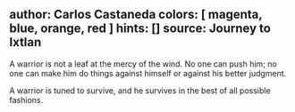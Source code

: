 author: Carlos Castaneda
colors: [ magenta, blue, orange, red ]
hints: []
source: Journey to Ixtlan
---
A warrior is not a leaf at the mercy of the wind.
No one can push him; no one can make him do things
against himself or against his better judgment.

A warrior is tuned to survive,
and he survives in the best of all possible fashions.

